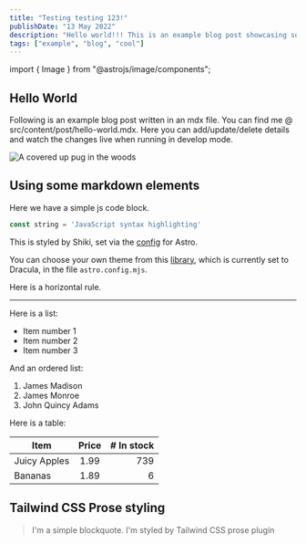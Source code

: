 ```yaml
---
title: "Testing testing 123!"
publishDate: "13 May 2022"
description: "Hello world!!! This is an example blog post showcasing some of the cool stuff Astro Cactus theme can do."
tags: ["example", "blog", "cool"]
---
```


import { Image } from "@astrojs/image/components";

## Hello World

Following is an example blog post written in an mdx file. You can find me @ src/content/post/hello-world.mdx. Here you can add/update/delete details and watch the changes live when running in develop mode.

<Image
	src="https://picsum.photos/id/1025/550/460"
	alt="A covered up pug in the woods"
	width={550}
	height={460}
/>

## Using some markdown elements

Here we have a simple js code block.

```js
const string = 'JavaScript syntax highlighting'
```

This is styled by Shiki, set via the [config](https://docs.astro.build/en/guides/markdown-content/#syntax-highlighting) for Astro.

You can choose your own theme from this [library](https://github.com/shikijs/shiki/blob/main/docs/themes.md#all-themes), which is currently set to Dracula, in the file `astro.config.mjs`.

Here is a horizontal rule.

---

Here is a list:

- Item number 1
- Item number 2
- Item number 3

And an ordered list:

1. James Madison
2. James Monroe
3. John Quincy Adams

Here is a table:

| Item         | Price | # In stock |
| ------------ | :---: | ---------: |
| Juicy Apples | 1.99  |        739 |
| Bananas      | 1.89  |          6 |

## Tailwind CSS Prose styling

> I'm a simple blockquote.
> I'm styled by Tailwind CSS prose plugin
